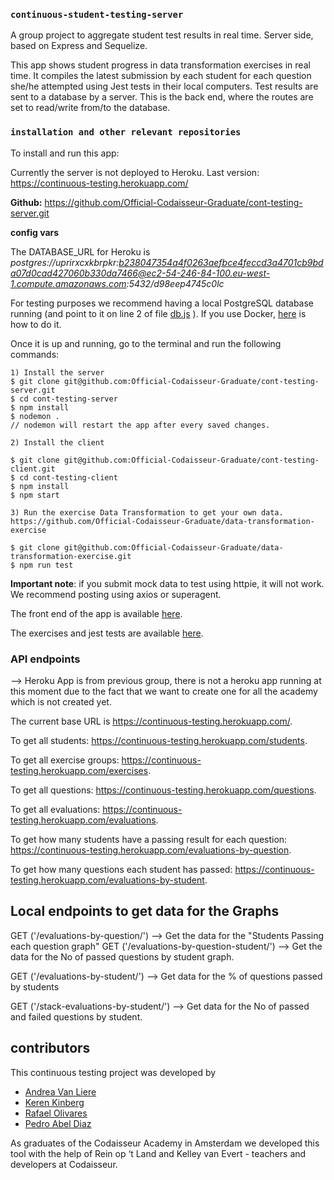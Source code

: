 ### `continuous-student-testing-server`

A group project to aggregate student test results in real time. Server side, based on Express and Sequelize.

This app shows student progress in data transformation exercises in real time. It compiles the latest submission by each student for each question she/he attempted using Jest tests in their local computers. Test results are sent to a database by a server. This is the back end, where the routes are set to read/write from/to the database.

### `installation and other relevant repositories`

To install and run this app:

Currently the server is not deployed to Heroku.
Last version: https://continuous-testing.herokuapp.com/

**Github:** https://github.com/Official-Codaisseur-Graduate/cont-testing-server.git

**config vars**

The DATABASE_URL for Heroku is *postgres://uprirxcxkbrpkr:b238047354a4f0263aefbce4feccd3a4701cb9bda07d0cad427060b330da7466@ec2-54-246-84-100.eu-west-1.compute.amazonaws.com:5432/d98eep4745c0lc*

For testing purposes we recommend having a local PostgreSQL database running (and point to it on line 2 of file [db.js](https://github.com/Official-Codaisseur-Graduate/cont-testing-server/blob/master/db.js) ). If you use Docker, [here](https://docs.docker.com/engine/reference/commandline/start/) is how to do it.

Once it is up and running, go to the terminal and run the following commands:

```
1) Install the server
$ git clone git@github.com:Official-Codaisseur-Graduate/cont-testing-server.git
$ cd cont-testing-server
$ npm install
$ nodemon .
// nodemon will restart the app after every saved changes.

2) Install the client

$ git clone git@github.com:Official-Codaisseur-Graduate/cont-testing-client.git
$ cd cont-testing-client
$ npm install
$ npm start

3) Run the exercise Data Transformation to get your own data.
https://github.com/Official-Codaisseur-Graduate/data-transformation-exercise

$ git clone git@github.com:Official-Codaisseur-Graduate/data-transformation-exercise.git
$ npm run test
```

<b>Important note</b>: if you submit mock data to test using httpie, it will not work. We recommend posting using axios or superagent.

The front end of the app is available [here](https://github.com/Official-Codaisseur-Graduate/cont-testing-client).

The exercises and jest tests are available [here](https://github.com/Official-Codaisseur-Graduate/data-transformation-exercise).

### API endpoints

--> Heroku App is from previous group, there is not a heroku app running at this moment due to the fact that we want to create one for all the academy which is not created yet.

The current base URL is https://continuous-testing.herokuapp.com/.

To get all students: https://continuous-testing.herokuapp.com/students.

To get all exercise groups: https://continuous-testing.herokuapp.com/exercises.

To get all questions: https://continuous-testing.herokuapp.com/questions.

To get all evaluations: https://continuous-testing.herokuapp.com/evaluations.

To get how many students have a passing result for each question: https://continuous-testing.herokuapp.com/evaluations-by-question.

To get how many questions each student has passed: https://continuous-testing.herokuapp.com/evaluations-by-student.

## Local endpoints to get data for the Graphs

GET ('/evaluations-by-question/') 
  --> Get the data for the "Students Passing each question graph"
GET ('/evaluations-by-question-student/')
  --> Get the data for the No of passed questions by student graph.

GET ('/evaluations-by-student/')
  --> Get data for the % of questions passed by students

GET ('/stack-evaluations-by-student/')
  --> Get data for the No of passed and failed questions by student.


## contributors
This continuous testing project was developed by 
- [Andrea Van Liere](https://github.com/ajvanliere)
- [Keren Kinberg](https://github.com/kerenki)
- [Rafael Olivares](https://github.com/rafaelrolivares)
- [Pedro Abel Diaz](https://github.com/coderhook)


As graduates of the Codaisseur Academy in Amsterdam we developed this tool with the help of Rein op ‘t Land and Kelley van Evert - teachers and developers at Codaisseur. 
